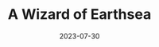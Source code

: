 ---
title: "A Wizard of Earthsea"
authors: "Ursula K. Le Guin"
date: 2023-07-30
star_rating: 5
books/tags:
    - "fiction"
    - "fantasy"
---